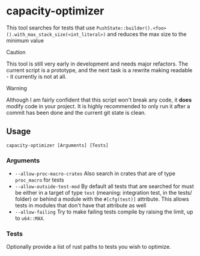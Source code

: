 # capacity-optimizer

This tool searches for tests that use `PushState::builder().<foo>().with_max_stack_size(<int_literal>)` and reduces the max size to the minimum value

> [!CAUTION]
> This tool is still very early in development and needs major refactors. The current script is a prototype, and the next task is a rewrite making readable - it currently is not at all.


> [!WARNING]
> Although I am fairly confident that this script won't break any code, it **does** modify code in your project. It is highly recommended to only run it after a commit has been done and the current git state is clean.

## Usage
```
capacity-optimizer [Arguments] [Tests]
```

### Arguments
- `--allow-proc-macro-crates` Also search in crates that are of type `proc_macro` for tests
- `--allow-outside-test-mod` By default all tests that are searched for must be either in a target of type `test` (meaning: integration test, in the tests/ folder) or behind a module with the `#[cfg(test)]` attribute. This allows tests in modules that don't have that attribute as well
- `--allow-failing` Try to make failing tests compile by raising the limit, up to `u64::MAX`.

### Tests
Optionally provide a list of rust paths to tests you wish to optimize.
